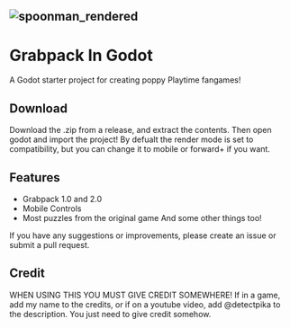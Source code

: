 ## ![spoonman_rendered](https://github.com/user-attachments/assets/dcd5efc5-0de3-4911-9ae9-a925e8cad586)

# Grabpack In Godot
A Godot starter project for creating poppy Playtime fangames!

## Download

Download the .zip from a release, and extract the contents. Then open godot and import the project! By defualt the render mode is set to compatibility, but you can change it to mobile or forward+ if you want.

## Features

- Grabpack 1.0 and 2.0
- Mobile Controls
- Most puzzles from the original game
And some other things too!

If you have any suggestions or improvements, please create an issue or submit a pull request.

## Credit

WHEN USING THIS YOU MUST GIVE CREDIT SOMEWHERE! If in a game, add my name to the credits, or if on a youtube video, add @detectpika to the description. You just need to give credit somehow.
